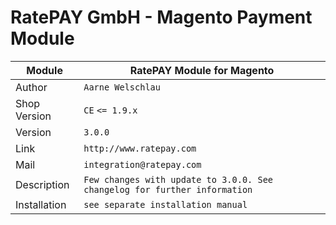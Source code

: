 RatePAY GmbH - Magento Payment Module
============================================

|Module | RatePAY Module for Magento
|------|----------
|Author | `Aarne Welschlau`
|Shop Version | `CE` `<= 1.9.x`
|Version | `3.0.0`
|Link | `http://www.ratepay.com`
|Mail | `integration@ratepay.com`
|Description | `Few changes with update to 3.0.0. See changelog for further information`
|Installation | `see separate installation manual`
